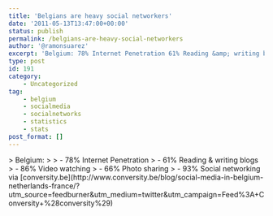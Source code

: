 ```yaml
---
title: 'Belgians are heavy social networkers'
date: '2011-05-13T13:47:00+00:00'
status: publish
permalink: /belgians-are-heavy-social-networkers
author: '@ramonsuarez'
excerpt: 'Belgium: 78% Internet Penetration 61% Reading &amp; writing blogs 86% Video watching 66% Photo sharing 93% Social networking via conversity.be'
type: post
id: 191
category:
    - Uncategorized
tag:
    - belgium
    - socialmedia
    - socialnetworks
    - statistics
    - stats
post_format: []
---
```

<div class="posterous_bookmarklet_entry">> Belgium:
> 
> - 78% Internet Penetration
> - 61% Reading &amp; writing blogs
> - 86% Video watching
> - 66% Photo sharing
> - 93% Social networking

<div class="posterous_quote_citation">via [conversity.be](http://www.conversity.be/blog/social-media-in-belgium-netherlands-france/?utm_source=feedburner&utm_medium=twitter&utm_campaign=Feed%3A+Conversity+%28conversity%29)</div><div></div></div>